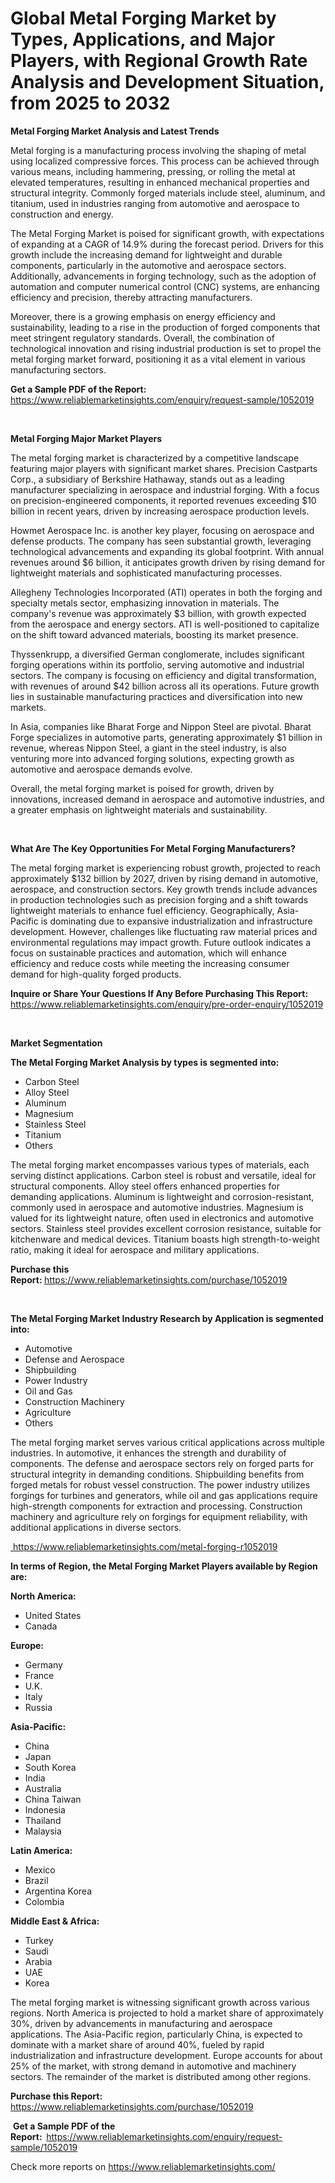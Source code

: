 <p><h1>Global Metal Forging Market by Types, Applications, and Major Players, with Regional Growth Rate Analysis and Development Situation, from 2025 to 2032</h1></p><p><strong>Metal Forging Market Analysis and Latest Trends</strong></p>
<p><p>Metal forging is a manufacturing process involving the shaping of metal using localized compressive forces. This process can be achieved through various means, including hammering, pressing, or rolling the metal at elevated temperatures, resulting in enhanced mechanical properties and structural integrity. Commonly forged materials include steel, aluminum, and titanium, used in industries ranging from automotive and aerospace to construction and energy.</p><p>The Metal Forging Market is poised for significant growth, with expectations of expanding at a CAGR of 14.9% during the forecast period. Drivers for this growth include the increasing demand for lightweight and durable components, particularly in the automotive and aerospace sectors. Additionally, advancements in forging technology, such as the adoption of automation and computer numerical control (CNC) systems, are enhancing efficiency and precision, thereby attracting manufacturers.</p><p>Moreover, there is a growing emphasis on energy efficiency and sustainability, leading to a rise in the production of forged components that meet stringent regulatory standards. Overall, the combination of technological innovation and rising industrial production is set to propel the metal forging market forward, positioning it as a vital element in various manufacturing sectors.</p></p>
<p><strong>Get a Sample PDF of the Report:&nbsp;</strong> <a href="https://www.reliablemarketinsights.com/enquiry/request-sample/1052019?utm_campaign=2013&utm_medium=2&utm_source=Github&utm_content=ia&utm_term=18022025&utm_id=metal-forging">https://www.reliablemarketinsights.com/enquiry/request-sample/1052019</a></p>
<p>&nbsp;</p>
<p><strong>Metal Forging Major Market Players</strong></p>
<p><p>The metal forging market is characterized by a competitive landscape featuring major players with significant market shares. Precision Castparts Corp., a subsidiary of Berkshire Hathaway, stands out as a leading manufacturer specializing in aerospace and industrial forging. With a focus on precision-engineered components, it reported revenues exceeding $10 billion in recent years, driven by increasing aerospace production levels.</p><p>Howmet Aerospace Inc. is another key player, focusing on aerospace and defense products. The company has seen substantial growth, leveraging technological advancements and expanding its global footprint. With annual revenues around $6 billion, it anticipates growth driven by rising demand for lightweight materials and sophisticated manufacturing processes.</p><p>Allegheny Technologies Incorporated (ATI) operates in both the forging and specialty metals sector, emphasizing innovation in materials. The company's revenue was approximately $3 billion, with growth expected from the aerospace and energy sectors. ATI is well-positioned to capitalize on the shift toward advanced materials, boosting its market presence.</p><p>Thyssenkrupp, a diversified German conglomerate, includes significant forging operations within its portfolio, serving automotive and industrial sectors. The company is focusing on efficiency and digital transformation, with revenues of around $42 billion across all its operations. Future growth lies in sustainable manufacturing practices and diversification into new markets.</p><p>In Asia, companies like Bharat Forge and Nippon Steel are pivotal. Bharat Forge specializes in automotive parts, generating approximately $1 billion in revenue, whereas Nippon Steel, a giant in the steel industry, is also venturing more into advanced forging solutions, expecting growth as automotive and aerospace demands evolve.</p><p>Overall, the metal forging market is poised for growth, driven by innovations, increased demand in aerospace and automotive industries, and a greater emphasis on lightweight materials and sustainability.</p></p>
<p>&nbsp;</p>
<p><strong>What Are The Key Opportunities For Metal Forging Manufacturers?</strong></p>
<p><p>The metal forging market is experiencing robust growth, projected to reach approximately $132 billion by 2027, driven by rising demand in automotive, aerospace, and construction sectors. Key growth trends include advances in production technologies such as precision forging and a shift towards lightweight materials to enhance fuel efficiency. Geographically, Asia-Pacific is dominating due to expansive industrialization and infrastructure development. However, challenges like fluctuating raw material prices and environmental regulations may impact growth. Future outlook indicates a focus on sustainable practices and automation, which will enhance efficiency and reduce costs while meeting the increasing consumer demand for high-quality forged products.</p></p>
<p><strong>Inquire or Share Your Questions If Any Before Purchasing This Report:</strong> <a href="https://www.reliablemarketinsights.com/enquiry/pre-order-enquiry/1052019?utm_campaign=2013&utm_medium=2&utm_source=Github&utm_content=ia&utm_term=18022025&utm_id=metal-forging">https://www.reliablemarketinsights.com/enquiry/pre-order-enquiry/1052019</a></p>
<p>&nbsp;</p>
<p><strong>Market Segmentation</strong></p>
<p><strong>The Metal Forging Market Analysis by types is segmented into:</strong></p>
<p><ul><li>Carbon Steel</li><li>Alloy Steel</li><li>Aluminum</li><li>Magnesium</li><li>Stainless Steel</li><li>Titanium</li><li>Others</li></ul></p>
<p><p>The metal forging market encompasses various types of materials, each serving distinct applications. Carbon steel is robust and versatile, ideal for structural components. Alloy steel offers enhanced properties for demanding applications. Aluminum is lightweight and corrosion-resistant, commonly used in aerospace and automotive industries. Magnesium is valued for its lightweight nature, often used in electronics and automotive sectors. Stainless steel provides excellent corrosion resistance, suitable for kitchenware and medical devices. Titanium boasts high strength-to-weight ratio, making it ideal for aerospace and military applications.</p></p>
<p><strong>Purchase this Report:&nbsp;</strong><a href="https://www.reliablemarketinsights.com/purchase/1052019?utm_campaign=2013&utm_medium=2&utm_source=Github&utm_content=ia&utm_term=18022025&utm_id=metal-forging">https://www.reliablemarketinsights.com/purchase/1052019</a></p>
<p>&nbsp;</p>
<p><strong>The Metal Forging Market Industry Research by Application is segmented into:</strong></p>
<p><ul><li>Automotive</li><li>Defense and Aerospace</li><li>Shipbuilding</li><li>Power Industry</li><li>Oil and Gas</li><li>Construction Machinery</li><li>Agriculture</li><li>Others</li></ul></p>
<p><p>The metal forging market serves various critical applications across multiple industries. In automotive, it enhances the strength and durability of components. The defense and aerospace sectors rely on forged parts for structural integrity in demanding conditions. Shipbuilding benefits from forged metals for robust vessel construction. The power industry utilizes forgings for turbines and generators, while oil and gas applications require high-strength components for extraction and processing. Construction machinery and agriculture rely on forgings for equipment reliability, with additional applications in diverse sectors.</p></p>
<p><a href="https://www.reliablemarketinsights.com/metal-forging-r1052019?utm_campaign=2013&utm_medium=2&utm_source=Github&utm_content=ia&utm_term=18022025&utm_id=metal-forging">&nbsp;https://www.reliablemarketinsights.com/metal-forging-r1052019</a></p>
<p><strong>In terms of Region, the Metal Forging Market Players available by Region are:</strong></p>
<p>
    <p> <strong> North America: </strong>
        <ul>
            <li>United States</li>
            <li>Canada</li>
        </ul>
        </p> 
    <p> <strong> Europe: </strong>
        <ul>
            <li>Germany</li>
            <li>France</li>
            <li>U.K.</li>
            <li>Italy</li>
            <li>Russia</li>
        </ul>
        </p> 
    <p> <strong> Asia-Pacific: </strong>
        <ul>
            <li>China</li>
            <li>Japan</li>
            <li>South Korea</li>
            <li>India</li>
            <li>Australia</li>
            <li>China Taiwan</li>
            <li>Indonesia</li>
            <li>Thailand</li>
            <li>Malaysia</li>
        </ul>
        </p> 
    <p> <strong> Latin America: </strong>
        <ul>
            <li>Mexico</li>
            <li>Brazil</li>
            <li>Argentina Korea</li>
            <li>Colombia</li>
        </ul>
        </p> 
    <p> <strong> Middle East & Africa: </strong>
        <ul>
            <li>Turkey</li>
            <li>Saudi</li>
            <li>Arabia</li>
            <li>UAE</li>
            <li>Korea</li>
        </ul>
    </p>
    </p>
<p><p>The metal forging market is witnessing significant growth across various regions. North America is projected to hold a market share of approximately 30%, driven by advancements in manufacturing and aerospace applications. The Asia-Pacific region, particularly China, is expected to dominate with a market share of around 40%, fueled by rapid industrialization and infrastructure development. Europe accounts for about 25% of the market, with strong demand in automotive and machinery sectors. The remainder of the market is distributed among other regions.</p></p>
<p><strong>Purchase this Report: </strong><a href="https://www.reliablemarketinsights.com/purchase/1052019?utm_campaign=2013&utm_medium=2&utm_source=Github&utm_content=ia&utm_term=18022025&utm_id=metal-forging">https://www.reliablemarketinsights.com/purchase/1052019</a></p>
<p>&nbsp;<strong>Get a Sample PDF of the Report:&nbsp;&nbsp;</strong><a href="https://www.reliablemarketinsights.com/enquiry/request-sample/1052019?utm_campaign=2013&utm_medium=2&utm_source=Github&utm_content=ia&utm_term=18022025&utm_id=metal-forging">https://www.reliablemarketinsights.com/enquiry/request-sample/1052019</a></p>
<p><strong></strong></p>
<p>Check more reports on <a href="https://www.reliablemarketinsights.com/?utm_campaign=2013&utm_medium=2&utm_source=Github&utm_content=ia&utm_term=18022025&utm_id=metal-forging">https://www.reliablemarketinsights.com/</a></p>